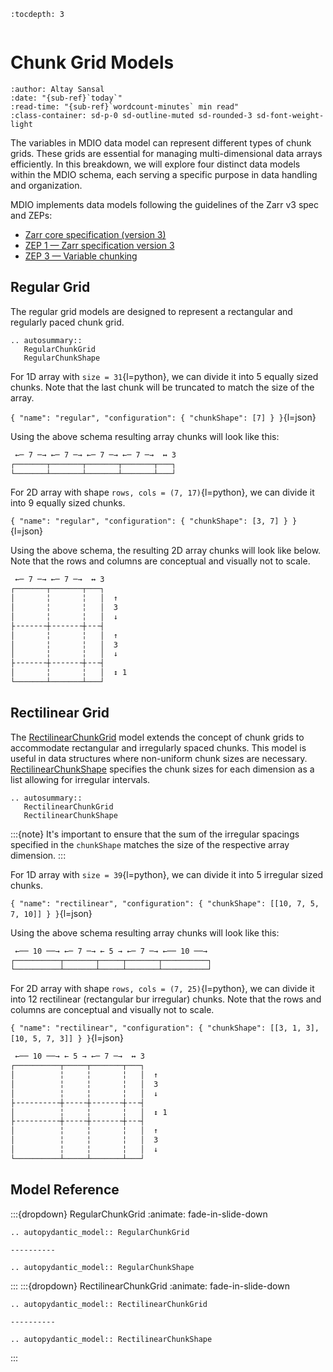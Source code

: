 ```{eval-rst}
:tocdepth: 3
```

```{currentModule} mdio.schemas.chunk_grid

```

# Chunk Grid Models

```{article-info}
:author: Altay Sansal
:date: "{sub-ref}`today`"
:read-time: "{sub-ref}`wordcount-minutes` min read"
:class-container: sd-p-0 sd-outline-muted sd-rounded-3 sd-font-weight-light
```

The variables in MDIO data model can represent different types of chunk grids.
These grids are essential for managing multi-dimensional data arrays efficiently.
In this breakdown, we will explore four distinct data models within the MDIO schema,
each serving a specific purpose in data handling and organization.

MDIO implements data models following the guidelines of the Zarr v3 spec and ZEPs:

- [Zarr core specification (version 3)](https://zarr-specs.readthedocs.io/en/latest/v3/core/v3.0.html)
- [ZEP 1 — Zarr specification version 3](https://zarr.dev/zeps/accepted/ZEP0001.html)
- [ZEP 3 — Variable chunking](https://zarr.dev/zeps/draft/ZEP0003.html)

## Regular Grid

The regular grid models are designed to represent a rectangular and regularly
paced chunk grid.

```{eval-rst}
.. autosummary::
   RegularChunkGrid
   RegularChunkShape
```

For 1D array with `size = 31`{l=python}, we can divide it into 5 equally sized
chunks. Note that the last chunk will be truncated to match the size of the array.

`{ "name": "regular", "configuration": { "chunkShape": [7] } }`{l=json}

Using the above schema resulting array chunks will look like this:

```bash
 ←─ 7 ─→ ←─ 7 ─→ ←─ 7 ─→ ←─ 7 ─→  ↔ 3
┌───────┬───────┬───────┬───────┬───┐
└───────┴───────┴───────┴───────┴───┘
```

For 2D array with shape `rows, cols = (7, 17)`{l=python}, we can divide it into 9
equally sized chunks.

`{ "name": "regular", "configuration": { "chunkShape": [3, 7] } }`{l=json}

Using the above schema, the resulting 2D array chunks will look like below.
Note that the rows and columns are conceptual and visually not to scale.

```bash
 ←─ 7 ─→ ←─ 7 ─→  ↔ 3
┌───────┬───────┬───┐
│       ╎       ╎   │  ↑
│       ╎       ╎   │  3
│       ╎       ╎   │  ↓
├╶╶╶╶╶╶╶┼╶╶╶╶╶╶╶┼╶╶╶┤
│       ╎       ╎   │  ↑
│       ╎       ╎   │  3
│       ╎       ╎   │  ↓
├╶╶╶╶╶╶╶┼╶╶╶╶╶╶╶┼╶╶╶┤
│       ╎       ╎   │  ↕ 1
└───────┴───────┴───┘
```

## Rectilinear Grid

The [RectilinearChunkGrid](RectilinearChunkGrid) model extends
the concept of chunk grids to accommodate rectangular and irregularly spaced chunks.
This model is useful in data structures where non-uniform chunk sizes are necessary.
[RectilinearChunkShape](RectilinearChunkShape) specifies the chunk sizes for each
dimension as a list allowing for irregular intervals.

```{eval-rst}
.. autosummary::
   RectilinearChunkGrid
   RectilinearChunkShape
```

:::{note}
It's important to ensure that the sum of the irregular spacings specified
in the `chunkShape` matches the size of the respective array dimension.
:::

For 1D array with `size = 39`{l=python}, we can divide it into 5 irregular sized
chunks.

`{ "name": "rectilinear", "configuration": { "chunkShape": [[10, 7, 5, 7, 10]] } }`{l=json}

Using the above schema resulting array chunks will look like this:

```bash
 ←── 10 ──→ ←─ 7 ─→ ← 5 → ←─ 7 ─→ ←── 10 ──→
┌──────────┬───────┬─────┬───────┬──────────┐
└──────────┴───────┴─────┴───────┴──────────┘
```

For 2D array with shape `rows, cols = (7, 25)`{l=python}, we can divide it into 12
rectilinear (rectangular bur irregular) chunks. Note that the rows and columns are
conceptual and visually not to scale.

`{ "name": "rectilinear", "configuration": { "chunkShape": [[3, 1, 3], [10, 5, 7, 3]] } }`{l=json}

```bash
 ←── 10 ──→ ← 5 → ←─ 7 ─→  ↔ 3
┌──────────┬─────┬───────┬───┐
│          ╎     ╎       ╎   │  ↑
│          ╎     ╎       ╎   │  3
│          ╎     ╎       ╎   │  ↓
├╶╶╶╶╶╶╶╶╶╶┼╶╶╶╶╶┼╶╶╶╶╶╶╶┼╶╶╶┤
│          ╎     ╎       ╎   │  ↕ 1
├╶╶╶╶╶╶╶╶╶╶┼╶╶╶╶╶┼╶╶╶╶╶╶╶┼╶╶╶┤
│          ╎     ╎       ╎   │  ↑
│          ╎     ╎       ╎   │  3
│          ╎     ╎       ╎   │  ↓
└──────────┴─────┴───────┴───┘
```

## Model Reference

:::{dropdown} RegularChunkGrid
:animate: fade-in-slide-down

```{eval-rst}
.. autopydantic_model:: RegularChunkGrid

----------

.. autopydantic_model:: RegularChunkShape
```

:::
:::{dropdown} RectilinearChunkGrid
:animate: fade-in-slide-down

```{eval-rst}
.. autopydantic_model:: RectilinearChunkGrid

----------

.. autopydantic_model:: RectilinearChunkShape
```

:::
